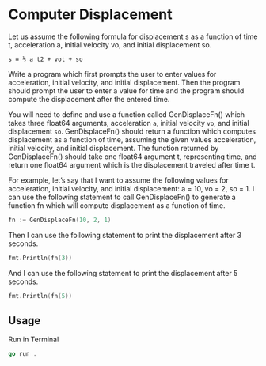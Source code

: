 # Computer Displacement

Let us assume the following formula for displacement s as a function of time t, acceleration a, initial velocity vo, and initial displacement so.

`s = ½ a t2 + vot + so`

Write a program which first prompts the user to enter values for acceleration, initial velocity, and initial displacement. Then the program should prompt the user to enter a value for time and the program should compute the displacement after the entered time.

You will need to define and use a function called GenDisplaceFn() which takes three float64
arguments, acceleration `a`, initial velocity `vo`, and initial displacement `so`. GenDisplaceFn() should return a function which computes displacement as a function of time, assuming the given values acceleration, initial velocity, and initial displacement. The function returned by GenDisplaceFn() should take one float64 argument t, representing time, and return one float64 argument which is the displacement traveled after time t.

For example, let’s say that I want to assume the following values for acceleration, initial velocity, and initial displacement: a = 10, vo = 2, so = 1. I can use the following statement to call GenDisplaceFn() to generate a function fn which will compute displacement as a function of time.

```go
fn := GenDisplaceFn(10, 2, 1)
```

Then I can use the following statement to print the displacement after 3 seconds.

```go
fmt.Println(fn(3))
```

And I can use the following statement to print the displacement after 5 seconds.

```go
fmt.Println(fn(5))
```

## Usage

Run in Terminal

```go
go run .     
```
